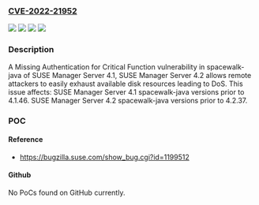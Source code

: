 ### [CVE-2022-21952](https://cve.mitre.org/cgi-bin/cvename.cgi?name=CVE-2022-21952)
![](https://img.shields.io/static/v1?label=Product&message=SUSE%20Manager%20Server%204.1&color=blue)
![](https://img.shields.io/static/v1?label=Product&message=SUSE%20Manager%20Server%204.2&color=blue)
![](https://img.shields.io/static/v1?label=Version&message=spacewalk-java%20&color=brightgreen)
![](https://img.shields.io/static/v1?label=Vulnerability&message=CWE-306%3A%20Missing%20Authentication%20for%20Critical%20Function&color=brightgreen)

### Description

A Missing Authentication for Critical Function vulnerability in spacewalk-java of SUSE Manager Server 4.1, SUSE Manager Server 4.2 allows remote attackers to easily exhaust available disk resources leading to DoS. This issue affects: SUSE Manager Server 4.1 spacewalk-java versions prior to 4.1.46. SUSE Manager Server 4.2 spacewalk-java versions prior to 4.2.37.

### POC

#### Reference
- https://bugzilla.suse.com/show_bug.cgi?id=1199512

#### Github
No PoCs found on GitHub currently.

